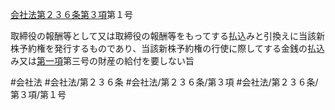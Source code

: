 [会社法第２３６条第３項](会社法＿＿＿＿第２３６条第３項)第１号

取締役の報酬等として又は取締役の報酬等をもってする払込みと引換えに当該新株予約権を発行するものであり、当該新株予約権の行使に際してする金銭の払込み又は[第一項](会社法＿＿＿＿第２３６条第１項)第三号の財産の給付を要しない旨


#会社法
#会社法/第２３６条
#会社法/第２３６条/第３項
#会社法/第２３６条/第３項/第１号
